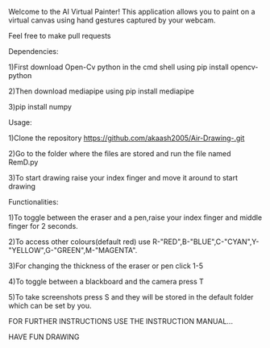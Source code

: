 Welcome to the AI Virtual Painter! This application allows you to paint on a virtual canvas using hand gestures captured by your webcam.

Feel free to make pull requests



Dependencies:

1)First download Open-Cv python in the cmd shell using pip install opencv-python

2)Then download mediapipe using pip install mediapipe

3)pip install numpy



Usage:

1)Clone the repository https://github.com/akaash2005/Air-Drawing-.git

2)Go to the folder where the files are stored and run the file named RemD.py

3)To start drawing raise your index finger and move it around to start drawing




Functionalities:

1)To toggle between the eraser and a pen,raise your index finger and middle finger for 2 seconds.

2)To access other colours(default red) use R-"RED",B-"BLUE",C-"CYAN",Y-"YELLOW",G-"GREEN",M-"MAGENTA".

3)For changing the thickness of the eraser or pen click 1-5

4)To toggle between a blackboard and the camera press T

5)To take screenshots press S and they will be stored in the default folder which can be set by you.



FOR FURTHER INSTRUCTIONS USE THE INSTRUCTION MANUAL...



HAVE FUN DRAWING 
